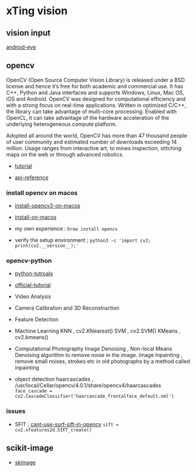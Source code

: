 
# xTing vision

## vision input 
[android-eye](https://github.com/Teaonly/android-eye)


## opencv
[](https://www.opencv.org/)

OpenCV (Open Source Computer Vision Library) is released under a BSD license and hence it’s free for both academic and commercial use. 
It has C++, Python and Java interfaces and supports Windows, Linux, Mac OS, iOS and Android. 
OpenCV was designed for computational efficiency and with a strong focus on real-time applications. Written in optimized C/C++, the library can take advantage of multi-core processing. 
Enabled with OpenCL, it can take advantage of the hardware acceleration of the underlying heterogeneous compute platform.

Adopted all around the world, OpenCV has more than 47 thousand people of user community and estimated number of downloads exceeding 14 million. 
Usage ranges from interactive art, to mines inspection, stitching maps on the web or through advanced robotics.

* [tutorial](https://docs.opencv.org/2.4/doc/tutorials/tutorials.html)

* [api-reference](https://docs.opencv.org/3.0-beta/modules/refman.html)


### install opencv on macos
* [install-opencv3-on-macos](https://www.learnopencv.com/install-opencv3-on-macos/)
* [install-on-macos](https://www.pyimagesearch.com/2018/08/17/install-opencv-4-on-macos/)

* my own experience :
`brew install opencv`

* verify the setup environment ;
`python3 -c 'import cv2; print(cv2.__version__);'`


### opencv-python
* [python-tutroals](https://opencv-python-tutroals.readthedocs.io/en/latest/py_tutorials/py_tutorials.html)
* [official-tutorial](https://docs.opencv.org/3.0-beta/doc/py_tutorials/py_tutorials.html)

* Video Analysis
* Camera Calibration and 3D Reconstruction

* Feature Detection 
	
* Machine Learning 
	KNN , cv2.KNearest()
	SVM , cv2.SVM()
	KMeans , cv2.kmeans()

* Computational Photography
	Image Denoising , Non-local Means Denoising algorithm to remove noise in the image.
	Image Inpainting , remove small noises, strokes etc in old photographs by a method called inpainting

* object detection 
	haarcascades , /usr/local/Cellar/opencv/4.0.1/share/opencv4/haarcascades
	`face_cascade = cv2.CascadeClassifier('haarcascade_frontalface_default.xml')`


### issues
* SFIT ;
[cant-use-surf-sift-in-opencv](https://stackoverflow.com/questions/18561910/cant-use-surf-sift-in-opencv)
	`sift = cv2.xfeatures2d.SIFT_create()`



## scikit-image
* [skimage](https://scikit-image.org)



